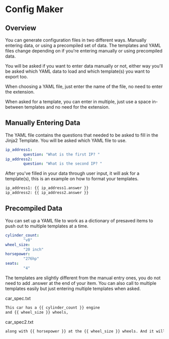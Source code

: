 # Config Maker

## Overview

You can generate configuration files in two different ways. Manually entering data, or using a precompiled set of data.
The templates and YAML files change depending on if you're entering manually or using precompiled data.

You will be asked if you want to enter data manually or not, either way you'll be asked which YAML data to load and which template(s) you want to export too.

When choosing a YAML file, just enter the name of the file, no need to enter the extension. 

When asked for a template, you can enter in multiple, just use a space in-between templates and no need for the extension.

## Manually Entering Data

The YAML file contains the questions that needed to be asked to fill in the Jinja2 Template. You will be asked which YAML file to use.
```yaml
ip_address1: 
        question: "What is the first IP? "
ip_address2:
        question: "What is the second IP? "
```

After you've filled in your data through user input, it will ask for a template(s), this is an example on how to format your templates.
```bash
ip_address1: {{ ip_address1.answer }}
ip_address2: {{ ip_address2.answer }}
```
## Precompiled Data

You can set up a YAML file to work as a dictionary of presaved items to push out to multiple templates at a time. 
```yaml
cylinder_count: 
        "v8"
wheel_size:
        "20 inch"
horsepower: 
        "276hp"
seats:
        "4"
```

The templates are slightly different from the manual entry ones, you do not need to add .answer at the end of your item.
You can also call to multiple templates easily but just entering multiple templates when asked.

car_spec.txt
```bash
This car has a {{ cylinder_count }} engine
and {{ wheel_size }} wheels, 
```

car_spec2.txt
```bash
along with {{ horsepower }} at the {{ wheel_size }} wheels. And it will seat {{ seats }} comfortably.
```
